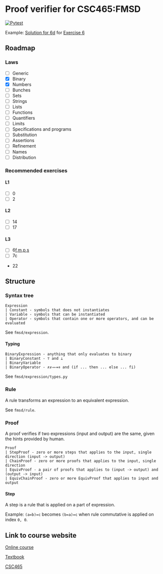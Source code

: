 # Proof verifier for CSC465:FMSD

[![Pytest](https://github.com/jimmy-zx/csc465/actions/workflows/pytest.yml/badge.svg)](https://github.com/jimmy-zx/csc465/actions/workflows/pytest.yml)

Example: [Solution for 6d](tests/fmsd/proof/test_chain.py) for [Exercise 6](https://www.cs.utoronto.ca/~hehner/aPToP/solutions/Ex6.pdf)

## Roadmap

### Laws

- [ ] Generic
- [x] Binary
- [x] Numbers
- [ ] Bunches
- [ ] Sets
- [ ] Strings
- [ ] Lists
- [ ] Functions
- [ ] Quantifiers
- [ ] Limits
- [ ] Specifications and programs
- [ ] Substitution
- [ ] Assertions
- [ ] Refinement
- [ ] Names
- [ ] Distribution

### Recommended exercises

#### L1

- [ ] 0
- [ ] 2

#### L2

- [ ] 14
- [ ] 17

#### L3

- [ ] 6[f](tests/fmsd/proof/test_step.py),[m](tests/fmsd/proof/test_derived_step.py),[p](tests/fmsd/proof/test_derived_step.py),[s](tests/fmsd/proof/test_derived_step.py)
- [ ] 7c
- 22

## Structure

### Syntax tree

```
Expression
| Constant - symbols that does not instantiates
| Variable - symbols that can be instantiated
| Operator - symbols that contain one or more operators, and can be evaluated
```

See `fmsd/expression`.

#### Typing

```
BinaryExpression - anything that only evaluates to binary
| BinaryConstant - ⊤ and ⊥ 
| BinaryVariable
| BinaryOperator - ∧∨⇒⇐=⧧ and (if ... then ... else ... fi)
```

See `fmsd/expression/types.py`

### Rule

A rule transforms an expression to an equivalent expression.

See `fmsd/rule`.

### Proof

A proof verifies if two expressions (input and output) are the same, given the hints provided by human.

```
Proof
| StepProof - zero or more steps that applies to the input, single direction (input -> output)
| ChainProof - zero or more proofs that applies to the input, single direction
| EquivProof - a pair of proofs that applies to (input -> output) and (output -> input)
| EquivChainProof - zero or more EquivProof that applies to input and output
```

#### Step

A step is a rule that is applied on a part of expression.

Example: `(a=b)=c` becomes `(b=a)=c` when rule commutative is applied on index `0, 0`.

## Link to course website

[Online course](https://www.cs.utoronto.ca/~hehner/FMSD/)

[Textbook](https://www.cs.utoronto.ca/~hehner/aPToP/)

[CSC465](https://www.cs.toronto.edu/~hehner/465-2104/)
